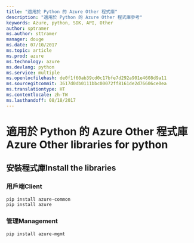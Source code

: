 ```yaml
---
title: "適用於 Python 的 Azure Other 程式庫"
description: "適用於 Python 的 Azure Other 程式庫參考"
keywords: Azure, python, SDK, API, Other
author: sptramer
ms.author: sttramer
manager: douge
ms.date: 07/10/2017
ms.topic: article
ms.prod: azure
ms.technology: azure
ms.devlang: python
ms.service: multiple
ms.openlocfilehash: de0f1f60ab39cd0c17bfe7d292a901e4608d9a11
ms.sourcegitcommit: 3617d0db0111bbc00072ff8161de2d76606ce0ea
ms.translationtype: HT
ms.contentlocale: zh-TW
ms.lasthandoff: 08/18/2017
---
```

# <a name="azure-other-libraries-for-python"></a><span data-ttu-id="7fff6-104">適用於 Python 的 Azure Other 程式庫</span><span class="sxs-lookup"><span data-stu-id="7fff6-104">Azure Other libraries for python</span></span>

## <a name="install-the-libraries"></a><span data-ttu-id="7fff6-105">安裝程式庫</span><span class="sxs-lookup"><span data-stu-id="7fff6-105">Install the libraries</span></span>
### <a name="client"></a><span data-ttu-id="7fff6-106">用戶端</span><span class="sxs-lookup"><span data-stu-id="7fff6-106">Client</span></span>

```bash
pip install azure-common
pip install azure
```

### <a name="management"></a><span data-ttu-id="7fff6-107">管理</span><span class="sxs-lookup"><span data-stu-id="7fff6-107">Management</span></span>

```bash
pip install azure-mgmt
```
